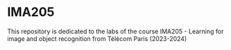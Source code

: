 # IMA205

This repository is dedicated to the labs of the course IMA205 - Learning for image and object recognition from Télécom Paris (2023-2024)
